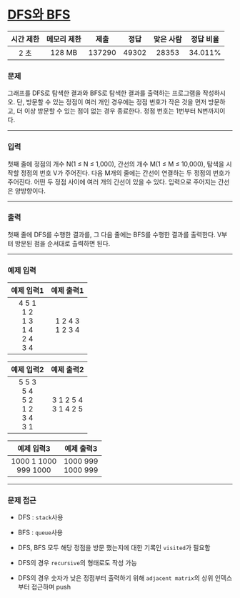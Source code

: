 # [DFS와 BFS](https://www.acmicpc.net/problem/1260)


| 시간 제한 | 메모리 제한 |  제출  | 정답  | 맞은 사람 | 정답 비율 |
| :-------: | :---------: | :----: | :---: | :-------: | :-------: |
|   2 초    |   128 MB    | 137290 | 49302 |   28353   |  34.011%  |

### 문제

그래프를 DFS로 탐색한 결과와 BFS로 탐색한 결과를 출력하는 프로그램을 작성하시오. 단, 방문할 수 있는 정점이 여러 개인 경우에는 정점 번호가 작은 것을 먼저 방문하고, 더 이상 방문할 수 있는 점이 없는 경우 종료한다. 정점 번호는 1번부터 N번까지이다.

---

### 입력

첫째 줄에 정점의 개수 N(1 ≤ N ≤ 1,000), 간선의 개수 M(1 ≤ M ≤ 10,000), 탐색을 시작할 정점의 번호 V가 주어진다. 다음 M개의 줄에는 간선이 연결하는 두 정점의 번호가 주어진다. 어떤 두 정점 사이에 여러 개의 간선이 있을 수 있다. 입력으로 주어지는 간선은 양방향이다.

---

### 출력

첫째 줄에 DFS를 수행한 결과를, 그 다음 줄에는 BFS를 수행한 결과를 출력한다. V부터 방문된 점을 순서대로 출력하면 된다.

---

### 예제 입력

|                   예제 입력1                   |       예제 출력1       |
| :--------------------------------------------: | :--------------------: |
| 4 5 1<br />1 2<br/>1 3<br/>1 4<br/>2 4<br/>3 4 | 1 2 4 3 <br /> 1 2 3 4 |

|                     예제 입력2                     |       예제 출력2        |
| :------------------------------------------------: | :---------------------: |
| 5 5 3<br />5 4<br />5 2<br />1 2<br />3 4<br />3 1 | 3 1 2 5 4<br/>3 1 4 2 5 |

|        예제 입력3        |       예제 출력3       |
| :----------------------: | :--------------------: |
| 1000 1 1000<br/>999 1000 | 1000 999<br />1000 999 |

---

### 문제 접근

  - DFS : `stack`사용

  - BFS : `queue`사용

  - DFS, BFS 모두 해당 정점을 방문 했는지에 대한 기록인 `visited`가 필요함

  - DFS의 경우 `recursive`의 형태로도 작성 가능

  - DFS의 경우 숫자가 낮은 정점부터 출력하기 위해 `adjacent matrix`의 상위 인덱스부터 접근하며 push